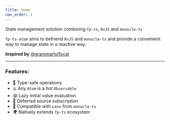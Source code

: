 ```yaml
---
title: Home
nav_order: 1
---
```


State management solution combining `fp-ts`, `RxJS` and `monocle-ts`

`fp-ts-atom` aims to befriend `RxJS` and `monocle-ts` and provide a convenient way to manage state in a reactive way.

**Inspired by** [@grammarly/focal](https://www.npmjs.com/package/@grammarly/focal)

---

### Features:
- 🦺 Type-safe operations
- ♨️ Any `Atom` is a _hot_ `Observable`
- 😪 Lazy initial value evaluation
- 🏃 Deferred source subscription
- 🔎 Compatible with `Lens` from `monocle-ts`
- 🌍 Natively extends `fp-ts` ecosystem
